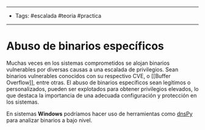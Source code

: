 ----
- Tags: #escalada #teoria #practica 
----

# Abuso de binarios específicos 

Muchas veces en los sistemas comprometidos se alojan binarios vulnerables por diversas causas a una escalada de privilegios. Sean binarios vulnerables conocidos con su respectivo CVE, o [[Buffer Overflow]], entre otras. El abuso de binarios específicos sean legítimos o personalizados, pueden ser explotados para obtener privilegios elevados, lo que destaca la importancia de una adecuada configuración y protección en los sistemas. 

En sistemas **Windows** podríamos hacer uso de herramientas como [dnsPy](https://github.com/dnSpy/dnSpy) para analizar binarios a bajo nivel. 